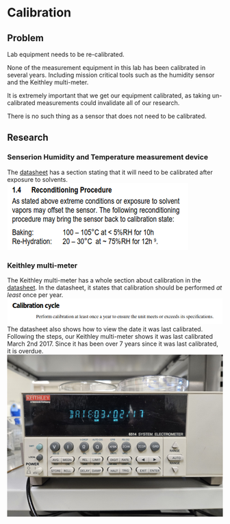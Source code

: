 # Calibration
## Problem
Lab equipment needs to be re-calibrated.

None of the measurement equipment in this lab has been calibrated in several years. Including mission critical tools such as the humidity sensor and the Keithley multi-meter.

It is extremely important that we get our equipment calibrated, as taking un-calibrated measurements could invalidate all of our research.

There is no such thing as a sensor that does not need to be calibrated.

## Research
### Senserion Humidity and Temperature measurement device
The [datasheet](https://www.mouser.com/datasheet/2/682/Sensirion_Humidity_SHT7x_Datasheet_V5-469726.pdf) has a section stating that it will need to be calibrated after exposure to solvents.  
![image](.attachments/fb397af4428a28ba74adfbcd566b0057c021ca68.png) 


### Keithley multi-meter
The Keithley multi-meter has a whole section about calibration in the [datasheet](https://download.tek.com/manual/6514-901-01(D-May2003)(Instruction).pdf). In the datasheet, it states that calibration should be performed *at least* once per year.
![image](.attachments/3874dfd36cbe2e8446951ab417356be5dddb6641.png) 
The datasheet also shows how to view the date it was last calibrated. Following the steps, our Keithley multi-meter shows it was last calibrated March 2nd 2017. Since it has been over 7 years since it was last calibrated, it is overdue.
![image](.attachments/6a441918961c4c1aaf2548933129ffca0292d4dc.jpg) 